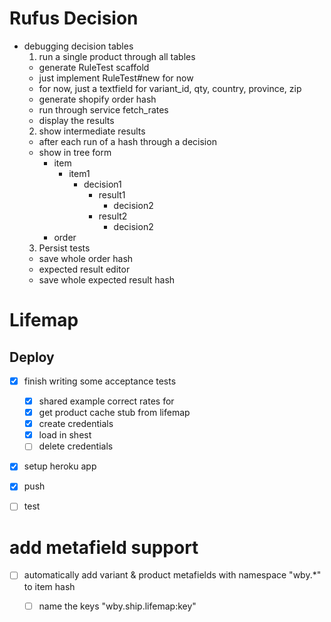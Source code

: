 # Rufus Decision
* debugging decision tables
  1. run a single product through all tables
    * generate RuleTest scaffold
    * just implement RuleTest#new for now
    * for now, just a textfield for variant_id, qty, country, province, zip
    * generate shopify order hash
    * run through service fetch_rates
    * display the results
  2. show intermediate results
    * after each run of a hash through a decision
    * show in tree form
      * item
        * item1
          * decision1
            * result1
              * decision2
            * result2
              * decision2
      * order
  3. Persist tests
    * save whole order hash
    * expected result editor
    * save whole expected result hash

# Lifemap
## Deploy

- [x] finish writing some acceptance tests
  - [x]  shared example correct rates for
  - [x]  get product cache stub from lifemap
    - [x]  create credentials
    - [x]  load in shest
    - [ ]  delete credentials
- [x]  setup heroku app
- [x]  push
- [ ]  test


# add metafield support
- [ ] automatically add variant & product metafields with namespace "wby.*" to item hash
  - [ ] name the keys "wby.ship.lifemap:key"
  